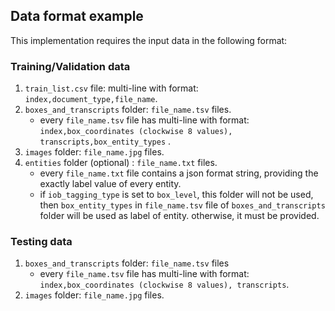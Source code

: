 ## Data format example
This implementation requires the input data in the following format:
### Training/Validation data
1. `train_list.csv` file: multi-line with format: `index,document_type,file_name`.
2. `boxes_and_transcripts` folder: `file_name.tsv` files.
    * every `file_name.tsv` file has multi-line with format: `index,box_coordinates (clockwise 8 values),
    transcripts,box_entity_types` .
3. `images` folder:  `file_name.jpg` files.
4. `entities` folder (optional) : `file_name.txt` files.
    * every `file_name.txt` file contains a json format string, providing the exactly label value of
    every entity.
    * if `iob_tagging_type` is set to `box_level`, this folder will not be used, then `box_entity_types` in
     `file_name.tsv` file of `boxes_and_transcripts` folder will be used as label of entity.
      otherwise, it must be provided.
### Testing data
1. `boxes_and_transcripts` folder: `file_name.tsv` files
    * every `file_name.tsv` file has multi-line with format: `index,box_coordinates (clockwise 8 values),
    transcripts`.
2. `images` folder:  `file_name.jpg` files.